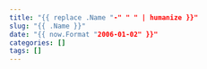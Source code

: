 ```yaml
---
title: "{{ replace .Name "-" " " | humanize }}"
slug: "{{ .Name }}"
date: "{{ now.Format "2006-01-02" }}"
categories: []
tags: []
---
```


<!--more-->
